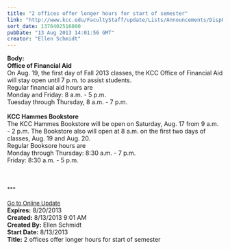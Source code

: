```yaml
---
title: "2 offices offer longer hours for start of semester"
link: "http://www.kcc.edu/FacultyStaff/update/Lists/Announcements/DispForm.aspx?ID=1196"
sort_date: 1376402516000
pubDate: "13 Aug 2013 14:01:56 GMT"
creator: "Ellen Schmidt"
---
```


<div><b>Body:</b> <div class="ExternalClass596D481B76B64C7EB19DB5952B49CE19">
<div>
<div>
<div><strong>Office of Financial Aid</strong></div>
<div>On Aug. 19, the first day of Fall 2013 classes, the KCC Office of Financial Aid will stay open until 7 p.m. to assist students.</div>
<div></div>
<div>Regular financial aid hours are </div>
<div>Monday and Friday: 8 a.m. - 5 p.m.</div>
<div>Tuesday through Thursday, 8 a.m. - 7 p.m.</div>
<div></div>
<div><br /><strong>KCC Hammes Bookstore</strong></div>
<div>The KCC Hammes Bookstore will be open on Saturday, Aug. 17 from 9 a.m. - 2 p.m. The Bookstore also will open at 8 a.m. on the first two days of classes, Aug. 19 and Aug. 20.</div>
<div></div>
<div>Regular Booksore hours are </div>
<div>Monday through Thursday: 8:30 a.m. - 7 p.m.<br />Friday: 8:30 a.m. - 5 p.m.</div></div>
<div> </div>
<div>
<div><br /><br /></div>
<div><font size="2">***</font></div>
<div><font size="2"></font> </div>
<div><font size="2"></font></div>
<div><font size="2"></font></div>
<div><font size="2"><a href="/FacultyStaff/update/Pages/dailyupdate.aspx">Go to Online Update</a></font></div>
<div><font size="2"></font></div>
<div></div></div></div></div></div>
<div><b>Expires:</b> 8/20/2013</div>
<div><b>Created:</b> 8/13/2013 9:01 AM</div>
<div><b>Created By:</b> Ellen Schmidt</div>
<div><b>Start Date:</b> 8/13/2013</div>
<div><b>Title:</b> 2 offices offer longer hours for start of semester</div>
